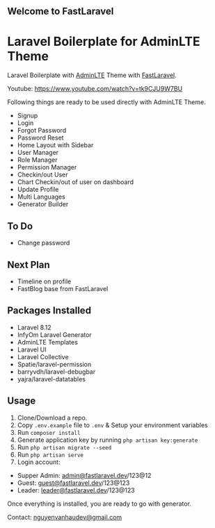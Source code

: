 ## Welcome to FastLaravel

# Laravel Boilerplate for AdminLTE Theme

Laravel Boilerplate with [AdminLTE](https://adminlte.io/) Theme with [FastLaravel](https://github.com/FastXGroup/FastLaravel).

Youtube: https://www.youtube.com/watch?v=tk9CJU9W7BU

Following things are ready to be used directly with AdminLTE Theme.

- Signup
- Login
- Forgot Password
- Password Reset
- Home Layout with Sidebar
- User Manager
- Role Manager
- Permission Manager
- Checkin/out User
- Chart Checkin/out of user on dashboard
- Update Profile
- Multi Languages
- Generator Builder

## To Do
- Change password

## Next Plan
- Timeline on profile
- FastBlog base from FastLaravel

## Packages Installed
- Laravel 8.12
- InfyOm Laravel Generator
- AdminLTE Templates
- Laravel UI
- Laravel Collective
- Spatie/laravel-permission
- barryvdh/laravel-debugbar
- yajra/laravel-datatables

## Usage

1. Clone/Download a repo.
2. Copy `.env.example` file to `.env` & Setup your environment variables
3. Run `composer install`
4. Generate application key by running `php artisan key:generate`
5. Run `php artisan migrate --seed`
6. Run `php artisan serve`
7. Login account:
- Supper Admin: admin@fastlaravel.dev/123@12
- Guest: guest@fastlaravel.dev/123@123
- Leader: leader@fastlaravel.dev/123@123

Once everything is installed, you are ready to go with generator.

Contact: nguyenvanhaudev@gmail.com

